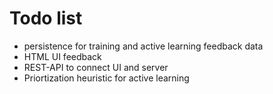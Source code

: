 # Todo list

* persistence for training and active learning feedback data
* HTML UI feedback
* REST-API to connect UI and server
* Priortization heuristic for active learning


